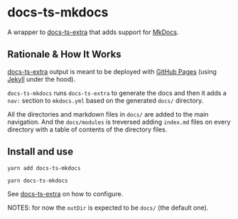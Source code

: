 # docs-ts-mkdocs

A wrapper to [docs-ts-extra](https://github.com/gillchristian/docs-ts-extra) that adds support for
[MkDocs](https://www.mkdocs.org/).

## Rationale & How It Works

[docs-ts-extra](https://github.com/gillchristian/docs-ts-extra) output is meant to be deployed with
[GitHub Pages](https://pages.github.com/) (using [Jekyll](https://jekyllrb.com/) under the hood).

`docs-ts-mkdocs` runs `docs-ts-extra` to generate the docs and then it adds a `nav:` section to `mkdocs.yml` based on
the generated `docs/` directory.

All the directories and markdown files in `docs/` are added to the main navigation. And the `docs/modules` is treversed
adding `index.md` files on every directory with a table of contents of the directory files.

## Install and use

```
yarn add docs-ts-mkdocs
```

```
yarn docs-ts-mkdocs
```

See [docs-ts-extra](https://github.com/gcanti/docs-ts-extra) on how to configure.

NOTES: for now the `outDir` is expected to be `docs/` (the default one).
